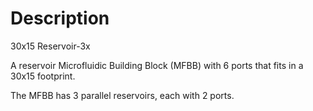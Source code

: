 # Description
30x15 Reservoir-3x

A reservoir Microfluidic Building Block (MFBB) with 6 ports that fits in a 30x15 footprint.

The MFBB has 3 parallel reservoirs, each with 2 ports. 

